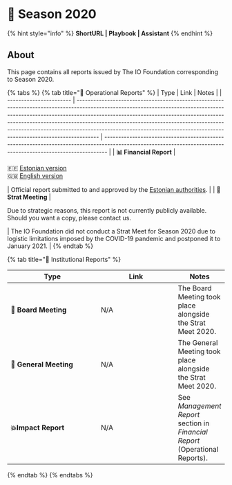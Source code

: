 # 🍃 Season 2020

{% hint style="info" %}
**ShortURL | Playbook | Assistant**
{% endhint %}

## About

This page contains all reports issued by The IO Foundation corresponding to Season 2020.

{% tabs %}
{% tab title="📘 Operational Reports" %}
| Type                    | Link                                                                                                                                                                                                                                                                                                                                                                                                           | Notes                                                                                                                                                         |
| ----------------------- | -------------------------------------------------------------------------------------------------------------------------------------------------------------------------------------------------------------------------------------------------------------------------------------------------------------------------------------------------------------------------------------------------------------- | ------------------------------------------------------------------------------------------------------------------------------------------------------------- |
| **📊 Financial Report** | <p><span data-gb-custom-inline data-tag="emoji" data-code="1f1ea-1f1ea">🇪🇪</span> <a href="https://drive.google.com/file/d/1l0kFlEuOAdNRIKheCkqj5Pio_k7xywov/view?usp=sharing">Estonian version</a><br><span data-gb-custom-inline data-tag="emoji" data-code="1f1ec-1f1e7">🇬🇧</span> <a href="https://drive.google.com/file/d/1oIO3NQV29pfS4elWHWsW5_YtDOhpoCkA/view?usp=sharing">English version</a></p> | Official report submitted to and approved by the [Estonian authorities](https://ariregister.rik.ee/eng).                                                      |
| **📑 Strat Meeting**    | <p>Due to strategic reasons, this report is not currently publicly available.<br>Should you want a copy, please contact us.</p>                                                                                                                                                                                                                                                                                | The IO Foundation did not conduct a Strat Meet for Season 2020 due to logistic limitations imposed by the COVID-19 pandemic and postponed it to January 2021. |
{% endtab %}

{% tab title="📕 Institutional Reports" %}
<table><thead><tr><th width="269">Type</th><th width="239">Link</th><th>Notes</th></tr></thead><tbody><tr><td>📙 <strong>Board Meeting</strong></td><td>N/A</td><td>The Board Meeting took place alongside the Strat Meet 2020.</td></tr><tr><td><strong>📗 General Meeting</strong></td><td>N/A</td><td>The General Meeting took place alongside the Strat Meet 2020.</td></tr><tr><td><strong>💥Impact Report</strong></td><td>N/A</td><td>See <em>Management Report</em> section in <em>Financial Report</em> (Operational Reports).</td></tr></tbody></table>
{% endtab %}
{% endtabs %}
